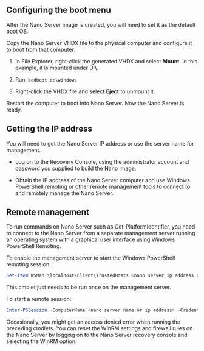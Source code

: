 ## Configuring the boot menu

After the Nano Server image is created, you will need to set it as the default boot OS.

Copy the Nano Server VHDX file to the physical computer and configure it to boot from that computer:

1.   In File Explorer, right-click the generated VHDX and select **Mount**. In this example, it is mounted under D:\\.

2.   Run:
    `bcdboot d:\windows`

3.   Right-click the VHDX file and select **Eject** to unmount it.

Restart the computer to boot into Nano Server. Now the Nano Server is ready.

## Getting the IP address

You will need to get the Nano Server IP address or use the server name for management. 

-   Log on to the Recovery Console, using the administrator account and password you supplied to build the Nano image.

-   Obtain the IP address of the Nano Server computer and use Windows PowerShell remoting or other remote management tools to connect to and remotely manage the Nano Server.

## Remote management

To run commands on Nano Server such as Get-PlatformIdentifier, you need to connect to the Nano Server from a separate management server running an operating system with a graphical user interface using Windows PowerShell Remoting.

To enable the management server to start the Windows PowerShell remoting session:

```powershell
Set-Item WSMan:\localhost\Client\TrustedHosts <nano server ip address or name>
```

This cmdlet just needs to be run once on the management server.

To start a remote session:

```powershell
Enter-PSSession -ComputerName <nano server name or ip address> -Credential <nano server>\administrator
```

Occasionally, you might get an access denied error when running the preceding cmdlets. You can reset the WinRM settings and firewall rules on the Nano Server by logging on to the Nano Server recovery console and selecting the WinRM option.


<!-- Appears in guarded-fabric-tpm-trusted-attestation-capturing-hardware.md and guarded-fabric-admin-trusted-attestation-creating-a-security-group.md
-->